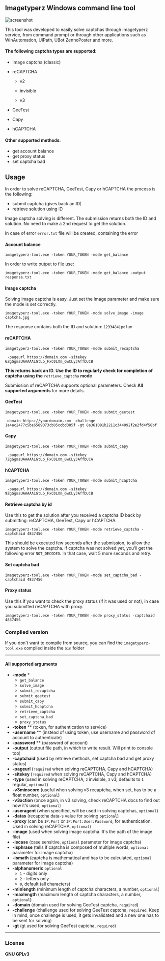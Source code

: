## Imagetyperz Windows command line tool

![screenshot](https://i.imgur.com/JHhopy9.png)

This tool was developed to easily solve captchas through imagetyperz service, from command prompt or through other applications such as WinAutomation, UiPath, UBot ZennoPoster and more.

#### The following captcha types are supported:

- Image captcha (classic)

- reCAPTCHA

  - v2
  - invisible

  - v3 

- GeeTest

- Capy

- hCAPTCHA

#### Other supported methods:

- get account balance
- get proxy status
- set captcha bad


## Usage

In order to solve reCAPTCHA, GeeTest, Capy or hCAPTCHA the process is the following:

- submit captcha (gives back an ID)
- retrieve solution using ID

Image captcha solving is different. The submission returns both the ID and solution. No need to make a 2nd request to get the solution.

In case of error `error.txt` file will be created, containing the error

#### Account balance

```imagetyperz-tool.exe -token YOUR_TOKEN -mode get_balance```

In order to write output to file use:

```imagetyperz-tool.exe -token YOUR_TOKEN -mode get_balance -output response.txt```

#### Image captcha

Solving image captcha is easy. Just set the image parameter and make sure the mode is set correctly.

```imagetyperz-tool.exe -token YOUR_TOKEN -mode solve_image -image captcha.jpg```

The response contains both the ID and solution: `1233484|polum`

#### reCAPTCHA

```imagetyperz-tool.exe -token YOUR_TOKEN -mode submit_recaptcha```

``` -pageurl https://domain.com -sitekey 6ZgGgmzUAAAAALGtLb_FxC0LXm_GwCLyJAffbUCB``` 

**This returns back an ID. Use the ID to regularly check for completion of captcha using the** `retrieve_captcha` **mode**

Submission of reCAPTCHA supports optional parameters.  Check **All supported arguments** for more details.

#### GeeTest

```imagetyperz-tool.exe -token YOUR_TOKEN -mode submit_geetest```

```-domain https://yourdomain.com -challenge 1a4ac2477c5be6589073cb05ccbd385f -gt 8a361081b2211c344092f2e2fd4f58bf``` 

#### Capy

```imagetyperz-tool.exe -token YOUR_TOKEN -mode submit_capy```

``` -pageurl https://domain.com -sitekey 7ZgGgmzUAAAAALGtLb_FxC0LXm_GwCLyJAffbUCA``` 

#### hCAPTCHA

```imagetyperz-tool.exe -token YOUR_TOKEN -mode submit_hcaptcha```

``` -pageurl https://domain.com -sitekey 9ZgGgmzUAAAAALGtLb_FxC0LXm_GwCLyJAffbUCB``` 

#### Retrieve captcha by id

Use this to get the solution after you received a captcha ID back by submitting: reCAPTCHA, GeeTest, Capy or hCAPTCHA

```imagetyperz-tool.exe -token YOUR_TOKEN -mode retrieve_captcha -captchaid 4837456```

This should be executed few seconds after the submission, to allow the system to solve the captcha.
If captcha was not solved yet, you'll get the following error `NOT_DECODED`.  In that case, wait 5 more seconds and retry.

#### Set captcha bad

```imagetyperz-tool.exe -token YOUR_TOKEN -mode set_captcha_bad -captchaid 4837456```

#### Proxy status

Use this if you want to check the proxy status (if it was used or not), in case you submitted reCAPTCHA with proxy.

```imagetyperz-tool.exe -token YOUR_TOKEN -mode proxy_status -captchaid 4837456```

### Compiled version

If you don't want to compile from source, you can find the `imagetyperz-tool.exe` compiled inside the `bin` folder

---

#### All supported arguments

- **-mode** *
  - `get_balance`
  - `solve_image`
  - `submit_recaptcha`
  - `submit_geetest`
  - `submit_capy`
  - `submit_hcaptcha`
  - `retrieve_captcha`
  - `set_captcha_bad`
  - `proxy_status`
- **-token** ** (token, for authentication to service)
- **-username** ** (instead of using token, use username and password of account to authenticate)
- **-password** ** (password of account)
- **-output** (output file path, in which to write result. Will print to console too)
- **-captchaid** (used by retrieve methods, set captcha bad and get proxy status)
- **-pageurl** (`required` when solving reCAPTCHA, Capy and hCAPTCHA)
- **-sitekey** (`required` when solving reCAPTCHA, Capy and hCAPTCHA)
- **-type** (used in solving reCAPTCHA,  `2` invisible, `3` v3, defaults to `1` regular, `optional`)
- **-v3minscore** (useful when solving v3 recaptcha, when set, has to be a float number, `optional`)
- **-v3action** (once again, in v3 solving, check reCAPTCHA docs to find out how it's used, `optional`)
- **-useragent** (when specified, will be used in solving captchas, `optional`)
- **-datas** (recaptcha data-s value for solving `optional`)
- **-proxy** (can be `IP:Port` or `IP:Port:User:Password`, for authentication. Used in solving reCAPTCHA, `optional`)
- **-image** (used when solving image captcha. It's the path of the image file)
- **-iscase** (case sensitive, `optional` parameter for image captcha)
- **-isphrase** (tells if captcha is composed of multiple words, `optional` parameter for image captcha)
- **-ismath** (captcha is mathematical and has to be calculated, `optional` parameter for image captcha)
- **-alphanumeric** `optional`
  - `1` - digits only
  - `2` - letters only
  - `0`, default (all characters)
- **-minlength** (minimum length of captcha characters, a number, `optional`)
- **-maxlength** (maximum length of captcha characters, a number, `optional`)
- **-domain** (domain used for solving GeeTest captcha, `required`)
- **-challenge** (challenge used for solving GeeTest captcha, `required`. Keep in mind, once challenge is used, it gets invalidated and a new one has to be sent for solving)
- **-gt** (gt used for solving GeeTest captcha, `required`)

---

### License

**GNU GPLv3**

